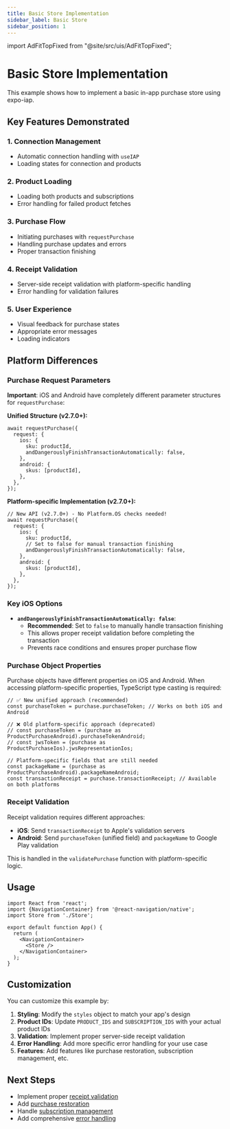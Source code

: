 ```yaml
---
title: Basic Store Implementation
sidebar_label: Basic Store
sidebar_position: 1
---
```


import AdFitTopFixed from "@site/src/uis/AdFitTopFixed";

# Basic Store Implementation

<AdFitTopFixed />

This example shows how to implement a basic in-app purchase store using expo-iap.

## Key Features Demonstrated

### 1. Connection Management

- Automatic connection handling with `useIAP`
- Loading states for connection and products

### 2. Product Loading

- Loading both products and subscriptions
- Error handling for failed product fetches

### 3. Purchase Flow

- Initiating purchases with `requestPurchase`
- Handling purchase updates and errors
- Proper transaction finishing

### 4. Receipt Validation

- Server-side receipt validation with platform-specific handling
- Error handling for validation failures

### 5. User Experience

- Visual feedback for purchase states
- Appropriate error messages
- Loading indicators

## Platform Differences

### Purchase Request Parameters

**Important**: iOS and Android have completely different parameter structures for `requestPurchase`:

**Unified Structure (v2.7.0+):**

```tsx
await requestPurchase({
  request: {
    ios: {
      sku: productId,
      andDangerouslyFinishTransactionAutomatically: false,
    },
    android: {
      skus: [productId],
    },
  },
});
```

**Platform-specific Implementation (v2.7.0+):**

```tsx
// New API (v2.7.0+) - No Platform.OS checks needed!
await requestPurchase({
  request: {
    ios: {
      sku: productId,
      // Set to false for manual transaction finishing
      andDangerouslyFinishTransactionAutomatically: false,
    },
    android: {
      skus: [productId],
    },
  },
});
```

### Key iOS Options

- **`andDangerouslyFinishTransactionAutomatically: false`**:
  - **Recommended**: Set to `false` to manually handle transaction finishing
  - This allows proper receipt validation before completing the transaction
  - Prevents race conditions and ensures proper purchase flow

### Purchase Object Properties

Purchase objects have different properties on iOS and Android. When accessing platform-specific properties, TypeScript type casting is required:

```tsx
// ✅ New unified approach (recommended)
const purchaseToken = purchase.purchaseToken; // Works on both iOS and Android

// ❌ Old platform-specific approach (deprecated)
// const purchaseToken = (purchase as ProductPurchaseAndroid).purchaseTokenAndroid;
// const jwsToken = (purchase as ProductPurchaseIos).jwsRepresentationIos;

// Platform-specific fields that are still needed
const packageName = (purchase as ProductPurchaseAndroid).packageNameAndroid;
const transactionReceipt = purchase.transactionReceipt; // Available on both platforms
```

### Receipt Validation

Receipt validation requires different approaches:

- **iOS**: Send `transactionReceipt` to Apple's validation servers
- **Android**: Send `purchaseToken` (unified field) and `packageName` to Google Play validation

This is handled in the `validatePurchase` function with platform-specific logic.

## Usage

```tsx
import React from 'react';
import {NavigationContainer} from '@react-navigation/native';
import Store from './Store';

export default function App() {
  return (
    <NavigationContainer>
      <Store />
    </NavigationContainer>
  );
}
```

## Customization

You can customize this example by:

1. **Styling**: Modify the `styles` object to match your app's design
2. **Product IDs**: Update `PRODUCT_IDS` and `SUBSCRIPTION_IDS` with your actual product IDs
3. **Validation**: Implement proper server-side receipt validation
4. **Error Handling**: Add more specific error handling for your use case
5. **Features**: Add features like purchase restoration, subscription management, etc.

## Next Steps

- Implement proper [receipt validation](../guides/purchases#receipt-validation)
- Add [purchase restoration](../guides/purchases#purchase-restoration)
- Handle [subscription management](../api/methods/core-methods#deeplinktosubscriptions)
- Add comprehensive [error handling](../guides/troubleshooting)
